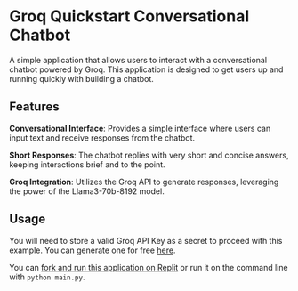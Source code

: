# Groq Quickstart Conversational Chatbot

A simple application that allows users to interact with a conversational chatbot powered by Groq. This application is designed to get users up and running quickly with building a chatbot.

## Features

**Conversational Interface**: Provides a simple interface where users can input text and receive responses from the chatbot.

**Short Responses**: The chatbot replies with very short and concise answers, keeping interactions brief and to the point.

**Groq Integration**: Utilizes the Groq API to generate responses, leveraging the power of the Llama3-70b-8192 model.

## Usage

You will need to store a valid Groq API Key as a secret to proceed with this example. You can generate one for free [here](https://console.groq.com/keys).

You can [fork and run this application on Replit](https://replit.com/@GroqCloud/Groq-Quickstart-Conversational-Chatbot) or run it on the command line with `python main.py`.
